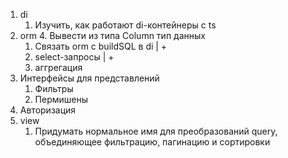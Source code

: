 1. di
   1. Изучить, как работают di-контейнеры с ts
2. orm
   4. Вывести из типа Column тип данных
   1. Связать orm c buildSQL в di                    | +
   2. select-запросы                                 | +
   3. аггрегация
3. Интерфейсы для представлений
   1. Фильтры
   2. Пермишены
4. Авторизация
5. view
   1. Придумать нормальное имя для преобразований query, объединяющее фильтрацию, пагинацию и сортировки